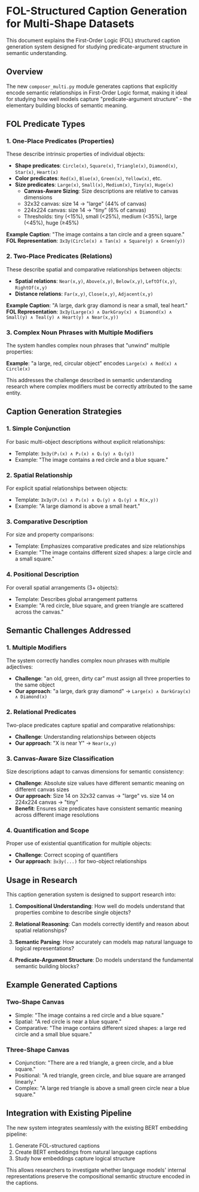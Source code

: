 # FOL-Structured Caption Generation for Multi-Shape Datasets

This document explains the First-Order Logic (FOL) structured caption generation system designed for studying predicate-argument structure in semantic understanding.

## Overview

The new `composer_multi.py` module generates captions that explicitly encode semantic relationships in First-Order Logic format, making it ideal for studying how well models capture "predicate-argument structure" - the elementary building blocks of semantic meaning.

## FOL Predicate Types

### 1. One-Place Predicates (Properties)

These describe intrinsic properties of individual objects:

- **Shape predicates**: `Circle(x)`, `Square(x)`, `Triangle(x)`, `Diamond(x)`, `Star(x)`, `Heart(x)`
- **Color predicates**: `Red(x)`, `Blue(x)`, `Green(x)`, `Yellow(x)`, etc.
- **Size predicates**: `Large(x)`, `Small(x)`, `Medium(x)`, `Tiny(x)`, `Huge(x)`
  - **Canvas-Aware Sizing**: Size descriptions are relative to canvas dimensions
  - 32x32 canvas: size 14 → "large" (44% of canvas)
  - 224x224 canvas: size 14 → "tiny" (6% of canvas)
  - Thresholds: tiny (<15%), small (<25%), medium (<35%), large (<45%), huge (≥45%)

**Example Caption**: "The image contains a tan circle and a green square."
**FOL Representation**: `∃x∃y(Circle(x) ∧ Tan(x) ∧ Square(y) ∧ Green(y))`

### 2. Two-Place Predicates (Relations)

These describe spatial and comparative relationships between objects:

- **Spatial relations**: `Near(x,y)`, `Above(x,y)`, `Below(x,y)`, `LeftOf(x,y)`, `RightOf(x,y)`
- **Distance relations**: `Far(x,y)`, `Close(x,y)`, `Adjacent(x,y)`

**Example Caption**: "A large, dark gray diamond is near a small, teal heart."
**FOL Representation**: `∃x∃y(Large(x) ∧ DarkGray(x) ∧ Diamond(x) ∧ Small(y) ∧ Teal(y) ∧ Heart(y) ∧ Near(x,y))`

### 3. Complex Noun Phrases with Multiple Modifiers

The system handles complex noun phrases that "unwind" multiple properties:

**Example**: "a large, red, circular object" encodes `Large(x) ∧ Red(x) ∧ Circle(x)`

This addresses the challenge described in semantic understanding research where complex modifiers must be correctly attributed to the same entity.

## Caption Generation Strategies

### 1. Simple Conjunction
For basic multi-object descriptions without explicit relationships:
- Template: `∃x∃y(P₁(x) ∧ P₂(x) ∧ Q₁(y) ∧ Q₂(y))`
- Example: "The image contains a red circle and a blue square."

### 2. Spatial Relationship
For explicit spatial relationships between objects:
- Template: `∃x∃y(P₁(x) ∧ P₂(x) ∧ Q₁(y) ∧ Q₂(y) ∧ R(x,y))`
- Example: "A large diamond is above a small heart."

### 3. Comparative Description
For size and property comparisons:
- Template: Emphasizes comparative predicates and size relationships
- Example: "The image contains different sized shapes: a large circle and a small square."

### 4. Positional Description
For overall spatial arrangements (3+ objects):
- Template: Describes global arrangement patterns
- Example: "A red circle, blue square, and green triangle are scattered across the canvas."

## Semantic Challenges Addressed

### 1. Multiple Modifiers
The system correctly handles complex noun phrases with multiple adjectives:
- **Challenge**: "an old, green, dirty car" must assign all three properties to the same object
- **Our approach**: "a large, dark gray diamond" → `Large(x) ∧ DarkGray(x) ∧ Diamond(x)`

### 2. Relational Predicates
Two-place predicates capture spatial and comparative relationships:
- **Challenge**: Understanding relationships between objects
- **Our approach**: "X is near Y" → `Near(x,y)`

### 3. Canvas-Aware Size Classification
Size descriptions adapt to canvas dimensions for semantic consistency:
- **Challenge**: Absolute size values have different semantic meaning on different canvas sizes
- **Our approach**: Size 14 on 32x32 canvas → "large" vs. size 14 on 224x224 canvas → "tiny"
- **Benefit**: Ensures size predicates have consistent semantic meaning across different image resolutions

### 4. Quantification and Scope
Proper use of existential quantification for multiple objects:
- **Challenge**: Correct scoping of quantifiers
- **Our approach**: `∃x∃y(...)` for two-object relationships

## Usage in Research

This caption generation system is designed to support research into:

1. **Compositional Understanding**: How well do models understand that properties combine to describe single objects?

2. **Relational Reasoning**: Can models correctly identify and reason about spatial relationships?

3. **Semantic Parsing**: How accurately can models map natural language to logical representations?

4. **Predicate-Argument Structure**: Do models understand the fundamental semantic building blocks?

## Example Generated Captions

### Two-Shape Canvas
- Simple: "The image contains a red circle and a blue square."
- Spatial: "A red circle is near a blue square."
- Comparative: "The image contains different sized shapes: a large red circle and a small blue square."

### Three-Shape Canvas
- Conjunction: "There are a red triangle, a green circle, and a blue square."
- Positional: "A red triangle, green circle, and blue square are arranged linearly."
- Complex: "A large red triangle is above a small green circle near a blue square."

## Integration with Existing Pipeline

The new system integrates seamlessly with the existing BERT embedding pipeline:
1. Generate FOL-structured captions
2. Create BERT embeddings from natural language captions
3. Study how embeddings capture logical structure

This allows researchers to investigate whether language models' internal representations preserve the compositional semantic structure encoded in the captions.
